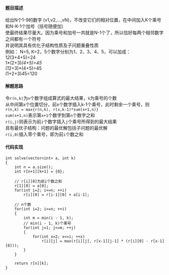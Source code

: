 #### 题目描述
给出N个1-9的数字 (v1,v2,…,vN)，不改变它们的相对位置，在中间加入K个乘号和N-K-1个加号（括号随便加）  
使最终结果尽量大。因为乘号和加号一共就是N-1个了，所以恰好每两个相邻数字之间都有一个符号  
并说明其具有优化子结构性质及子问题重叠性质  
例如： N=5, K=2，5个数字分别为1、2、3、4、5，可以加成：   
1*2*(3+4+5)=24   
1*(2+3)*(4+5)=45   
(1*2+3)*(4+5)=45  
(1+2+3)*4*5=120

#### 解题思路
令`r(n,k)`为`n`个数字组成算式的最大结果，`k`为乘号的个数  
从中间第x个位置切分，前x个数字插入k-1个乘号，此时剩余一个乘号，则  
`r(n,k) = max{r(n,k), r(x,k-1)*sum(x+1,n)}`  
`sum(x+1,n)`表示第`x+1`个数字到第`n`个数字之和  
`r(i,j)`则表示为前`i`个数字插入`j`个乘号所得到的最大结果  
具有最优子结构：问题的最优解包括子问题的最优解  
`r(i,0)`插入零个乘号，即为前`i`个数之和

#### 代码实现

```
int solve(vector<int> a, int k)
{
	int n = a.size();
	int r[n+1][k+1] = {0};

	// r[i][0]为前i个数之和
	r[1][0] = a[0];
	for(int i=2; i<=n; ++i)
		r[i][0] = r[i-1][0] + a[i-1];

	// n个数
	for(int i=2; i<=n; ++i)
	{
		int m = min(i - 1, k);
		// min(i - 1, k)个乘号
		for(int j=1; j<=m; ++j)
		{
			for(int x=2; x<=i; ++x)
				r[i][j] = max(r[i][j], r[x-1][j-1] * (r[i][0] - r[x-1][0]));
		}
	}

	return r[n][k];
}
```